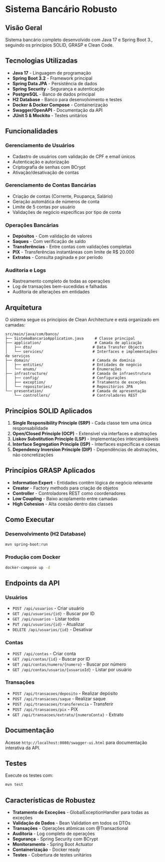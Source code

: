 # Sistema Bancário Robusto

## Visão Geral
Sistema bancário completo desenvolvido com Java 17 e Spring Boot 3., seguindo os princípios SOLID, GRASP e Clean Code.

## Tecnologias Utilizadas
- **Java 17** - Linguagem de programação
- **Spring Boot 3.2** - Framework principal
- **Spring Data JPA** - Persistência de dados
- **Spring Security** - Segurança e autenticação
- **PostgreSQL** - Banco de dados principal
- **H2 Database** - Banco para desenvolvimento e testes
- **Docker & Docker Compose** - Containerização
- **Swagger/OpenAPI** - Documentação da API
- **JUnit 5 & Mockito** - Testes unitários

## Funcionalidades

### Gerenciamento de Usuários
- Cadastro de usuários com validação de CPF e email únicos
- Autenticação e autorização
- Criptografia de senhas com BCrypt
- Ativação/desativação de contas

### Gerenciamento de Contas Bancárias
- Criação de contas (Corrente, Poupança, Salário)
- Geração automática de números de conta
- Limite de 5 contas por usuário
- Validações de negócio específicas por tipo de conta

### Operações Bancárias
- **Depósitos** - Com validação de valores
- **Saques** - Com verificação de saldo
- **Transferências** - Entre contas com validações completas
- **PIX** - Transferências instantâneas com limite de R$ 20.000
- **Extratos** - Consulta paginada e por período

### Auditoria e Logs
- Rastreamento completo de todas as operações
- Log de transações bem-sucedidas e falhadas
- Auditoria de alterações em entidades

## Arquitetura

O sistema segue os princípios de Clean Architecture e está organizado em camadas:

```
src/main/java/com/banco/
├── SistemaBancarioApplication.java     # Classe principal
├── application/                        # Camada de aplicação
│   ├── dto/                           # Data Transfer Objects
│   └── services/                      # Interfaces e implementações de serviços
├── domain/                            # Camada de domínio
│   ├── entities/                      # Entidades de negócio
│   └── enums/                         # Enumerações
├── infrastructure/                    # Camada de infraestrutura
│   ├── config/                        # Configurações
│   ├── exception/                     # Tratamento de exceções
│   └── repositories/                  # Repositórios JPA
└── presentation/                      # Camada de apresentação
    └── controllers/                   # Controladores REST
```

## Princípios SOLID Aplicados

1. **Single Responsibility Principle (SRP)** - Cada classe tem uma única responsabilidade
2. **Open/Closed Principle (OCP)** - Extensível via interfaces e abstrações
3. **Liskov Substitution Principle (LSP)** - Implementações intercambiáveis
4. **Interface Segregation Principle (ISP)** - Interfaces específicas e coesas
5. **Dependency Inversion Principle (DIP)** - Dependências de abstrações, não concretizações

## Princípios GRASP Aplicados

- **Information Expert** - Entidades contêm lógica de negócio relevante
- **Creator** - Factory methods para criação de objetos
- **Controller** - Controladores REST como coordenadores
- **Low Coupling** - Baixo acoplamento entre camadas
- **High Cohesion** - Alta coesão dentro das classes

## Como Executar

### Desenvolvimento (H2 Database)
```bash
mvn spring-boot:run
```

### Produção com Docker
```bash
docker-compose up -d
```

## Endpoints da API

### Usuários
- `POST /api/usuarios` - Criar usuário
- `GET /api/usuarios/{id}` - Buscar por ID
- `GET /api/usuarios` - Listar todos
- `PUT /api/usuarios/{id}` - Atualizar
- `DELETE /api/usuarios/{id}` - Desativar

### Contas
- `POST /api/contas` - Criar conta
- `GET /api/contas/{id}` - Buscar por ID
- `GET /api/contas/numero/{numero}` - Buscar por número
- `GET /api/contas/usuario/{usuarioId}` - Listar por usuário

### Transações
- `POST /api/transacoes/deposito` - Realizar depósito
- `POST /api/transacoes/saque` - Realizar saque
- `POST /api/transacoes/transferencia` - Transferir
- `POST /api/transacoes/pix` - PIX
- `GET /api/transacoes/extrato/{numeroConta}` - Extrato

## Documentação
Acesse `http://localhost:8080/swagger-ui.html` para documentação interativa da API.

## Testes
Execute os testes com:
```bash
mvn test
```

## Características de Robustez

- **Tratamento de Exceções** - GlobalExceptionHandler para todas as exceções
- **Validação de Dados** - Bean Validation em todos os DTOs
- **Transações** - Operações atômicas com @Transactional
- **Auditoria** - Log completo de operações
- **Segurança** - Spring Security com BCrypt
- **Monitoramento** - Spring Boot Actuator
- **Containerização** - Docker ready
- **Testes** - Cobertura de testes unitários
